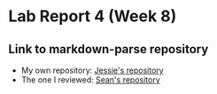 # Lab Report 4 (Week 8)

## Link to markdown-parse repository
* My own repository: [Jessie's repository](https://github.com/ouyangca/markdown-parse)
* The one I reviewed: [Sean's repository](https://github.com/5ean-github/markdown-parse)
